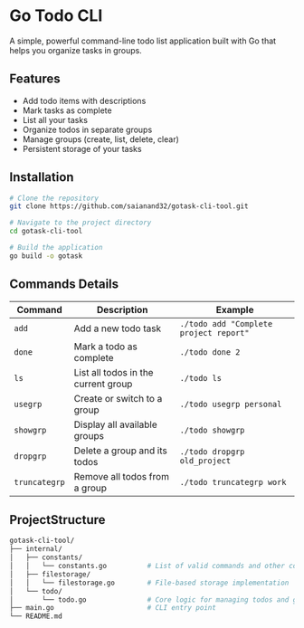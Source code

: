 # Go Todo CLI

A simple, powerful command-line todo list application built with Go that helps you organize tasks in groups.

## Features

- Add todo items with descriptions
- Mark tasks as complete
- List all your tasks
- Organize todos in separate groups
- Manage groups (create, list, delete, clear)
- Persistent storage of your tasks

## Installation

```bash
# Clone the repository
git clone https://github.com/saianand32/gotask-cli-tool.git

# Navigate to the project directory
cd gotask-cli-tool

# Build the application
go build -o gotask
```



## Commands Details

| Command | Description | Example |
|---------|-------------|---------|
| `add` | Add a new todo task | `./todo add "Complete project report"` |
| `done` | Mark a todo as complete | `./todo done 2` |
| `ls` | List all todos in the current group | `./todo ls` |
| `usegrp` | Create or switch to a group | `./todo usegrp personal` |
| `showgrp` | Display all available groups | `./todo showgrp` |
| `dropgrp` | Delete a group and its todos | `./todo dropgrp old_project` |
| `truncategrp` | Remove all todos from a group | `./todo truncategrp work` |



## ProjectStructure
```bash
gotask-cli-tool/
├── internal/
│   ├── constants/
│   │   └── constants.go          # List of valid commands and other constants
│   ├── filestorage/
│   │   └── filestorage.go        # File-based storage implementation
│   └── todo/
│       └── todo.go               # Core logic for managing todos and groups
├── main.go                       # CLI entry point
└── README.md 
```